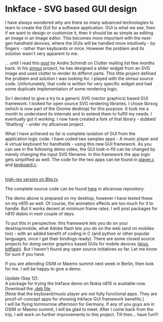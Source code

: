 Inkface - SVG based GUI design
===
I have always wondered why are there so many advanced technologies to learn to create the GUI for a software application. GUI is what we see, then if we want to design or customize it, then it should be as simple as editing an image in an Image editor. This becomes more important with the next-gen handheld devices, where the GUIs will be handled more intuitively - by fingers - rather than keyboards or mice. However the problem and its solution wasn't very apparent to me.  
  
... until I read this [post][0] by Andre Schmidt on Clutter mailing list few months back. In his [simsui][1] project, he has designed a slider widget from an SVG image and used clutter to render its differnt parts. This little project defined the problem and solution I was looking for. I played with the simsui source code. Unfortunately, that code is written for very specific widget and had some duplicate implementation of some rendering logic.  
  
So I decided to give a try to a generic SVG (vector graphics) based GUI framework. I looked for open source SVG rendering libraries. I chose librsvg (which is now part of the Gnome desktop) for this purpose. It took me a month to understand its internals and to extend them to fulfill my needs. I eventually got it working. I now have created a fork of that library - dubbed 'libaltsvg' - under my altcanvas project.  
  
What I have achieved so far is complete isolation of GUI from the application logic code. I have coded two samples apps - A music player and A virtual keyboard for handhelds - using this new GUI framework. As you can see in the following demo video, the GUI look-n-fill can be changed by merely changing the input SVG filename. In this framework the app logic gets simplified as well. The code for the two apps can be found in [player.c][2] and [keyboard.c][3].  
  
[  
high-res version on Blip.tv][4]  
  
  
  
  
The complete source code can be found [here][5] in altcanvas repository.  
  
The demo above is prepared on my desktop, however I have tested these on my n810 as well. Of course, the animation effects are too much for it to handle. But it works decent at minimum frame rates. I will post packages for n810 diablo in next couple of days.  
  
To put this in perspective: this framework lets you do on your desktop/mobile, what Adobe flash lets you do on the web (and on mobiles too) - with an added benefit of coding in C (and python or other popular languages, once I get their bindings ready). There are some closed source projects for doing vector graphics based GUIs for mobile devices ([ikivo][6], [bitflash][7]). But I haven't found any open source initiatives so far. Let me know for sure if you have.  
  
If you are attending OSiM or Maemo summit next week in Berlin, then look for me. I will be happy to give a demo.  
  
Update (Sep 12):  
A package for trying the Inkface demo on Nokia n810 is available now. Download the [.deb file][8].  
\[Note that the keyboard/music player are not fully functional apps. They are proof-of-concept apps for showing Inkface GUI framework benefits.\]  
I will be flying tommorrow afternoon for Germany. If any of you guys are in OSiM or Maemo summit, I will be glad to meet. After I come back from the trip, I will work on further improvements to this project. Till then... have fun!!!

[0]: http://lists.o-hand.com/clutter/1375.html
[1]: http://osku.de/simsui/
[2]: http://code.google.com/p/altcanvas/source/browse/trunk/libaltsvg/player.c?r=551
[3]: http://code.google.com/p/altcanvas/source/browse/trunk/libaltsvg/keyboard.c?r=554
[4]: http://blip.tv/file/1299872
[5]: http://code.google.com/p/altcanvas/source/browse/trunk/libaltsvg/
[6]: http://www.ikivo.com/
[7]: http://www.bitflash.com/
[8]: http://altcanvas.googlecode.com/files/inkface_0.0.1_armel.deb

